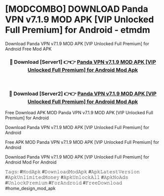 # [MODCOMBO] DOWNLOAD Panda VPN v7.1.9 MOD APK [VIP Unlocked Full Premium] for Android - etmdm
Download Panda VPN v7.1.9 MOD APK [VIP Unlocked Full Premium] for Android Free Mod APK

<div align="center">
<h3>🔴 Download [Server1] 👉👉 <a href="https://apk-comot.site?title=Panda_VPN_v7.1.9_MOD_APK_[VIP_Unlocked_Full_Premium]_for_Android">Panda VPN v7.1.9 MOD APK [VIP Unlocked Full Premium] for Android Mod Apk</a></h3><br>

<h3>🔴 Download [Server2] 👉👉 <a href="https://apk-comot.site?title=Panda_VPN_v7.1.9_MOD_APK_[VIP_Unlocked_Full_Premium]_for_Android">Panda VPN v7.1.9 MOD APK [VIP Unlocked Full Premium] for Android Mod Apk</a></h3>
</div>


Free Download APK MOD Panda VPN v7.1.9 MOD APK [VIP Unlocked Full Premium] for Android

Download Panda VPN v7.1.9 MOD APK [VIP Unlocked Full Premium] for Android 

Free APK MOD Panda VPN v7.1.9 MOD APK [VIP Unlocked Full Premium] for Android 

Download Panda VPN v7.1.9 MOD APK [VIP Unlocked Full Premium] for Android Mod For Android

𝚃𝚊𝚐𝚜: #𝙼𝚘𝚍𝙰𝚙𝚔 #𝙳𝚘𝚠𝚗𝚕𝚘𝚊𝚍𝙼𝚘𝚍𝙰𝚙𝚔 #𝙰𝚙𝚔𝙻𝚊𝚝𝚎𝚜𝚝𝚅𝚎𝚛𝚜𝚒𝚘𝚗 #𝙰𝚙𝚔𝚄𝚗𝚕𝚒𝚖𝚒𝚝𝚎𝚍𝙼𝚘𝚗𝚎𝚢 #𝙰𝚙𝚔𝚄𝚗𝚕𝚘𝚌𝚔𝙰𝚕𝚕 #𝙰𝚙𝚔𝙽𝚘𝙰𝚍𝚜 #𝚄𝚗𝚕𝚘𝚌𝚔𝙿𝚛𝚎𝚖𝚒𝚞𝚖 #𝙵𝚘𝚛𝙰𝚗𝚍𝚛𝚘𝚒𝚍 #𝙵𝚛𝚎𝚎𝙳𝚘𝚠𝚗𝚕𝚘𝚊𝚍 #home_design_mod_apk